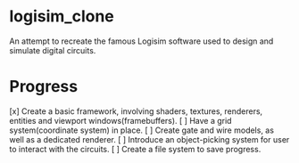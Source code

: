 # logisim_clone
An attempt to recreate the famous Logisim software used to design and simulate digital circuits. 

# Progress
[x] Create a basic framework, involving shaders, textures, renderers, entities and viewport windows(framebuffers).
[ ] Have a grid system(coordinate system) in place.
[ ] Create gate and wire models, as well as a dedicated renderer.
[ ] Introduce an object-picking system for user to interact with the circuits.
[ ] Create a file system to save progress.
